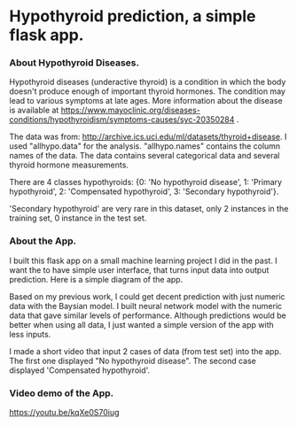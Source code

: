 # Hypothyroid prediction, a simple flask app. 

### About Hypothyroid Diseases.
Hypothyroid diseases (underactive thyroid) is a condition in which the body doesn't produce enough of important thyroid hormones. The condition may lead to various symptoms at late ages. More information about the disease is available at https://www.mayoclinic.org/diseases-conditions/hypothyroidism/symptoms-causes/syc-20350284 .

The data was from: http://archive.ics.uci.edu/ml/datasets/thyroid+disease. I used "allhypo.data" for the analysis. "allhypo.names" contains the column names of the data. The data contains several categorical data and several thyroid hormone measurements.

There are 4 classes hypothyroids:
{0: 'No hypothyroid disease', 1: 'Primary hypothyroid', 2: 'Compensated hypothyroid', 3: 'Secondary hypothyroid'}.

'Secondary hypothyroid' are very rare in this dataset, only 2 instances in the training set, 0 instance in the test set.  

### About the App.  
I built this flask app on a small machine learning project I did in the past. I want the to have simple user interface, that turns input data into output prediction.  Here is a simple diagram of the app.  


Based on my previous work, I could get decent prediction with just numeric data with the Baysian model. I built neural network model with the numeric data that gave similar levels of performance. Although predictions would be better when using all data, I just wanted a simple version of the app with less inputs.


I made a short video that input 2 cases of data (from test set) into the app.  The first one displayed "No hypothyroid disease". The second case displayed 'Compensated hypothyroid'.  

### Video demo of the App.  
https://youtu.be/kqXe0S70iug



